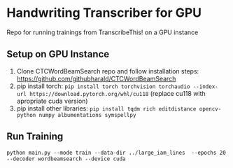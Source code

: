 # Handwriting Transcriber for GPU
Repo for running trainings from TranscribeThis! on a GPU instance

## Setup on GPU Instance
1. Clone CTCWordBeamSearch repo and follow installation steps: https://github.com/githubharald/CTCWordBeamSearch
2. pip install torch: `pip install torch torchvision torchaudio --index-url https://download.pytorch.org/whl/cu118`
(replace cu118 with apropriate cuda version)
3. pip install other libraries: `pip install tqdm rich editdistance opencv-python numpy albumentations symspellpy`

## Run Training
`python main.py --mode train --data-dir ../large_iam_lines  --epochs 20 --decoder wordbeamsearch --device cuda`
